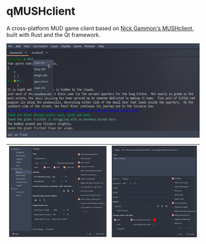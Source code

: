 # qMUSHclient

A cross-platform MUD game client based on [Nick Gammon's MUSHclient](https://www.gammon.com.au), built with Rust and the Qt framework.

![world tab](docs/screenshots/worldtab.png)

| ![config](docs/screenshots/config.png) | ![trigger](docs/screenshots/trigger.png) |
| -- | -- |
